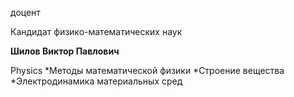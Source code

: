 доцент

Кандидат физико-математических наук

**Шилов Виктор Павлович**

Physics
	*Методы математической физики
	*Строение вещества
	*Электродинамика материальных сред
